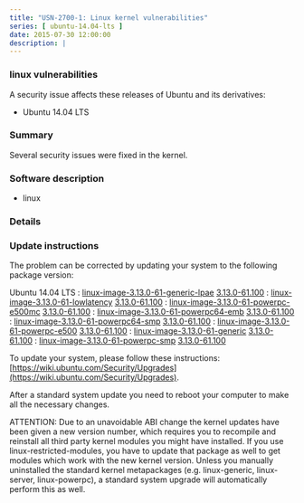 ```yaml
---
title: "USN-2700-1: Linux kernel vulnerabilities"
series: [ ubuntu-14.04-lts ]
date: 2015-07-30 12:00:00
description: |
--- 
```

 
### linux vulnerabilities

A security issue affects these releases of Ubuntu and its derivatives:

* Ubuntu 14.04 LTS

### Summary

Several security issues were fixed in the kernel. 

### Software description

* linux 

### Details

### Update instructions

The problem can be corrected by updating your system to the following package version:

Ubuntu 14.04 LTS
 : [linux-image-3.13.0-61-generic-lpae](https://launchpad.net/ubuntu/+source/linux) <span> [3.13.0-61.100](https://launchpad.net/ubuntu/+source/linux/3.13.0-61.100) </span> 
 : [linux-image-3.13.0-61-lowlatency](https://launchpad.net/ubuntu/+source/linux) <span> [3.13.0-61.100](https://launchpad.net/ubuntu/+source/linux/3.13.0-61.100) </span> 
 : [linux-image-3.13.0-61-powerpc-e500mc](https://launchpad.net/ubuntu/+source/linux) <span> [3.13.0-61.100](https://launchpad.net/ubuntu/+source/linux/3.13.0-61.100) </span> 
 : [linux-image-3.13.0-61-powerpc64-emb](https://launchpad.net/ubuntu/+source/linux) <span> [3.13.0-61.100](https://launchpad.net/ubuntu/+source/linux/3.13.0-61.100) </span> 
 : [linux-image-3.13.0-61-powerpc64-smp](https://launchpad.net/ubuntu/+source/linux) <span> [3.13.0-61.100](https://launchpad.net/ubuntu/+source/linux/3.13.0-61.100) </span> 
 : [linux-image-3.13.0-61-powerpc-e500](https://launchpad.net/ubuntu/+source/linux) <span> [3.13.0-61.100](https://launchpad.net/ubuntu/+source/linux/3.13.0-61.100) </span> 
 : [linux-image-3.13.0-61-generic](https://launchpad.net/ubuntu/+source/linux) <span> [3.13.0-61.100](https://launchpad.net/ubuntu/+source/linux/3.13.0-61.100) </span> 
 : [linux-image-3.13.0-61-powerpc-smp](https://launchpad.net/ubuntu/+source/linux) <span> [3.13.0-61.100](https://launchpad.net/ubuntu/+source/linux/3.13.0-61.100) </span> 

To update your system, please follow these instructions: [https://wiki.ubuntu.com/Security/Upgrades](https://wiki.ubuntu.com/Security/Upgrades).

After a standard system update you need to reboot your computer to make all the necessary changes.

ATTENTION: Due to an unavoidable ABI change the kernel updates have been given a new version number, which requires you to recompile and reinstall all third party kernel modules you might have installed. If you use linux-restricted-modules, you have to update that package as well to get modules which work with the new kernel version. Unless you manually uninstalled the standard kernel metapackages (e.g. linux-generic, linux-server, linux-powerpc), a standard system upgrade will automatically perform this as well. 

